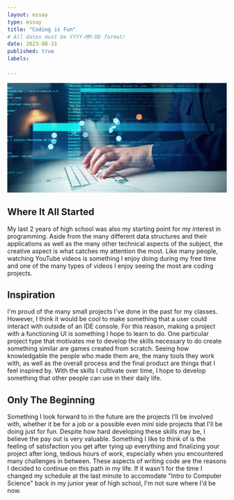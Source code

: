 ```yaml
---
layout: essay
type: essay
title: "Coding is Fun"
# All dates must be YYYY-MM-DD format!
date: 2023-08-31
published: true
labels:

---
```


<img class="img-fluid" src="../img/se.png">

## Where It All Started

My last 2 years of high school was also my starting point for my interest in programming. Aside from the many different data structures and their applications as well as the many other technical aspects of the subject, the creative aspect is what catches my attention the most. Like many people, watching YouTube videos is something I enjoy doing during my free time and one of the many types of videos I enjoy seeing the most are coding projects.

## Inspiration

I'm proud of the many small projects I've done in the past for my classes. However, I think it would be cool to make something that a user could interact with outside of an IDE console. For this reason, making a project with a functioning UI is something I hope to learn to do. One particular project type that motivates me to develop the skills necessary to do create something similar are games created from scratch. Seeing how knowledgable the people who made them are, the many tools they work with, as well as the overall process and the final product are things that I feel inspired by. With the skills I cultivate over time, I hope to develop something that other people can use in their daily life.

## Only The Beginning

Something I look forward to in the future are the projects I'll be involved with, whether it be for a job or a possible even mini side projects that I'll be doing just for fun. Despite how hard developing these skills may be, I believe the pay out is very valuable. Something I like to think of is the feeling of satisfaction you get after tying up everything and finalizing your project after long, tedious hours of work, especially when you encountered many challenges in between. These aspects of writing code are the reasons I decided to continue on this path in my life. If it wasn't for the time I changed my schedule at the last minute to accomodate "Intro to Computer Science" back in my junior year of high school, I'm not sure where I'd be now. 
